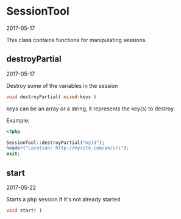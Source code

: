 SessionTool
=====================
2017-05-17



This class contains functions for manipulating sessions.





destroyPartial
-----------
2017-05-17

Destroy some of the variables in the session


```php
void destroyPartial( mixed:keys )
```

keys can be an array or a string, it represents the key(s) to destroy.




Example:

```php
<?php

SessionTool::destroyPartial("myid");
header("Location: http://mysite.com/an/uri");
exit;

```




start
-----------
2017-05-22


Starts a php session if it's not already started

```php
void start( )
```
